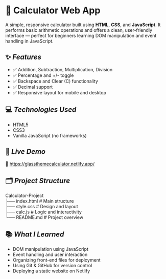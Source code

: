 # 🔢 **Calculator Web App**

A simple, responsive calculator built using **HTML**, **CSS**, and **JavaScript**. It performs basic arithmetic operations and offers a clean, user-friendly interface — perfect for beginners learning DOM manipulation and event handling in JavaScript.

## ✨ *Features*

- ✅ Addition, Subtraction, Multiplication, Division
- ✅ Percentage and +/- toggle
- ✅ Backspace and Clear (C) functionality
- ✅ Decimal support
- ✅ Responsive layout for mobile and desktop

## 💻 *Technologies Used*

- HTML5
- CSS3
- Vanilla JavaScript (no frameworks)

## 🚀 *Live Demo*

🔗 https://glassthemecalculator.netlify.app/

## 🗂 *Project Structure*

Calculator-Project  
├── index.html # Main structure<br>
├── style.css # Design and layout<br>
├── calc.js # Logic and interactivity<br>
└── README.md # Project overview<br>

## 📚 *What I Learned*

- DOM manipulation using JavaScript
- Event handling and user interaction
- Organizing front-end files for deployment
- Using Git & GitHub for version control
- Deploying a static website on Netlify
